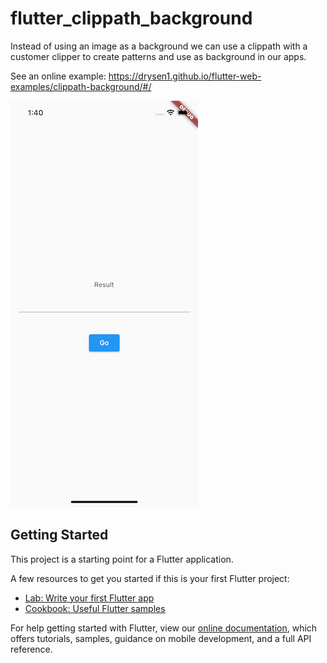 # flutter_clippath_background

Instead of using an image as a background we can use a clippath with a customer clipper to create patterns and use as background in our apps.

See an online example: <https://drysen1.github.io/flutter-web-examples/clippath-background/#/>

![alt text](https://github.com/Drysen1/Flutter_Design_Patterns/blob/main/screenshots/design_pattern_ui.png)

## Getting Started

This project is a starting point for a Flutter application.

A few resources to get you started if this is your first Flutter project:

- [Lab: Write your first Flutter app](https://flutter.dev/docs/get-started/codelab)
- [Cookbook: Useful Flutter samples](https://flutter.dev/docs/cookbook)

For help getting started with Flutter, view our
[online documentation](https://flutter.dev/docs), which offers tutorials,
samples, guidance on mobile development, and a full API reference.
